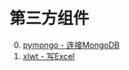 # 第三方组件

0. [pymongo - 连接MongoDB](#docs/thirdparty_pymongo)
0. [xlwt - 写Excel](#docs/thirdparty_xlwt)

